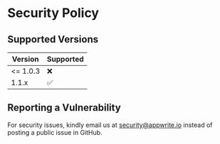 # Security Policy

## Supported Versions

| Version  | Supported          |
| -------- | ------------------ |
| <= 1.0.3 | :x:                |
| 1.1.x    | :white_check_mark: |

## Reporting a Vulnerability

For security issues, kindly email us at security@appwrite.io instead of posting a public issue in GitHub.
